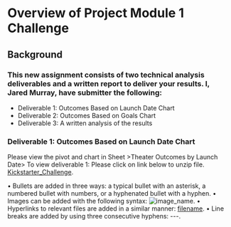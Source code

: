 # Overview of Project Module 1 Challenge
## Background
### This new assignment consists of two technical analysis deliverables and a written report to deliver your results. I, Jared Murray, have submitter the following:
* Deliverable 1: Outcomes Based on Launch Date Chart
* Deliverable 2: Outcomes Based on Goals Chart
* Deliverable 3: A written analysis of the results
### Deliverable 1: Outcomes Based on Launch Date Chart
Please view the pivot and chart in Sheet >Theater Outcomes by Launch Date>
To view deliverable 1: Please click on link below to unzip file.
 [Kickstarter_Challenge](path/to/filename.xlxs).



•	Bullets are added in three ways: a typical bullet with an asterisk, a numbered bullet with numbers, or a hyphenated bullet with a hyphen.
•	Images can be added with the following syntax: ![image_name](path/to/image_name.png).
•	Hyperlinks to relevant files are  added in a similar manner: [filename](path/to/filename.xlxs).
•	Line breaks are added by using three consecutive hyphens: ---.
